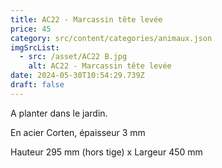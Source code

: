 ```yaml
---
title: AC22 - Marcassin tête levée
price: 45
category: src/content/categories/animaux.json
imgSrcList:
  - src: /asset/AC22 B.jpg
    alt: AC22 - Marcassin tête levée
date: 2024-05-30T10:54:29.739Z
draft: false
---
```


A planter dans le jardin.

En acier Corten, épaisseur 3 mm

Hauteur 295 mm (hors tige) x Largeur 450 mm
